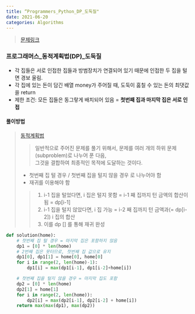 ```yaml
---
title: “Programmers_Python_DP_도둑질"
date: 2021-06-20
categories: Algorithms
---
```

> [문제링크](https://programmers.co.kr/learn/courses/30/lessons/42897)


### 프로그래머스_동적계획법(DP)_도둑질
- 각 집들은 서로 인접한 집들과 방범장치가 연결되어 있기 때문에 인접한 두 집을 털면 경보 울림.
- 각 집에 있는 돈이 담긴 배열 money가 주어질 때, 도둑이 훔칠 수 있는 돈의 최댓값을 return 
- 제한 조건:   모든 집들은 동그랗게 배치되어 있음 = **첫번째 집과 마지막 집은 서로 인접**

#### 풀이방법
> [동적계획법](https://ko.wikipedia.org/wiki/동적_계획법)
>> 일반적으로 주어진 문제를 풀기 위해서, 문제를 여러 개의 하위 문제(subproblem)로 나누어 푼 다음, <br>
>> 그것을 결합하여 최종적인 목적에 도달하는 것이다. 
> - 첫번째 집 털 경우 / 첫번째 집을 털지 않을 경우  로 나누어야 함
> - 재귀를 이용해야 함
>> 1. i-1 집을 털었다면, i 집은 털지 못함 = i-1 째 집까지 턴 금액의 합산이 됨 = dp[i-1]
>> 2. i-1 집을 털지 않았다면, i 집 가능 = i-2 째 집까지 턴 금액과(= dp[i-2]) i 집의 합산
>> 3. 이를 dp [] 를 통해 재귀 완성


```python
def solution(home):
    # 첫번째 집 털 경우 = 마지막 집은 포함하지 않음
    dp1 = [0] * len(home)
    # 2번째 집은 못터므로, 첫번째 집 값으로 유지
    dp1[0], dp1[1] = home[0], home[0]
    for i in range(2, len(home)-1):
        dp1[i] = max(dp1[i-1], dp1[i-2]+home[i])

    # 첫번째 집을 털지 않을 경우 = 마지막 집도 포함
    dp2 = [0] * len(home)
    dp2[1] = home[1]
    for i in range(2, len(home)):
        dp2[i] = max(dp2[i-1], dp2[i-2] + home[i])
    return max(max(dp1), max(dp2))
```
